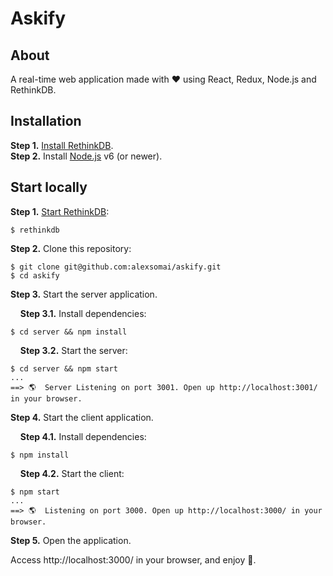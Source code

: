 # Askify

## About

A real-time web application made with ❤ using React, Redux, Node.js and RethinkDB.

## Installation

**Step 1.** [Install RethinkDB](https://www.rethinkdb.com/docs/install/).  
**Step 2.** Install [Node.js](https://nodejs.org/) v6 (or newer).

## Start locally

**Step 1.** [Start RethinkDB](https://www.rethinkdb.com/docs/start-a-server/):

```shell
$ rethinkdb
```

**Step 2.** Clone this repository:

```shell
$ git clone git@github.com:alexsomai/askify.git
$ cd askify
```

**Step 3.** Start the server application.

&nbsp;&nbsp;&nbsp;&nbsp;**Step 3.1.** Install dependencies:

```shell
$ cd server && npm install
```

&nbsp;&nbsp;&nbsp;&nbsp;**Step 3.2.** Start the server:

```shell
$ cd server && npm start
...
==> 🌎  Server Listening on port 3001. Open up http://localhost:3001/ in your browser.
```

**Step 4.** Start the client application.

&nbsp;&nbsp;&nbsp;&nbsp;**Step 4.1.** Install dependencies:

```shell
$ npm install
```

&nbsp;&nbsp;&nbsp;&nbsp;**Step 4.2.** Start the client:

```shell
$ npm start
...
==> 🌎  Listening on port 3000. Open up http://localhost:3000/ in your browser.
```

**Step 5.** Open the application.

Access http://localhost:3000/ in your browser, and enjoy 🙂.

